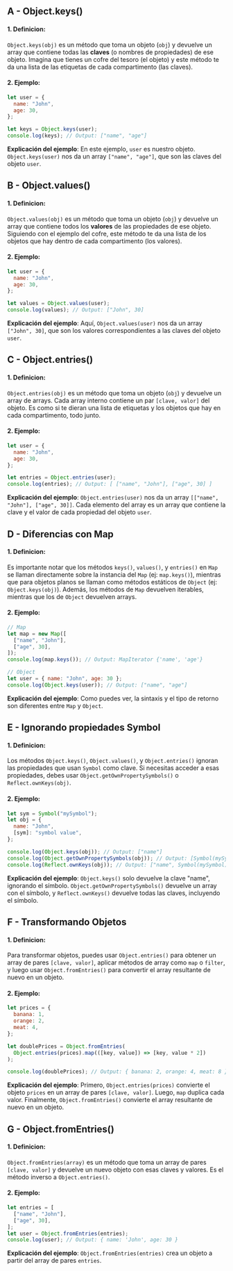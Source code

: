 ## A - Object.keys()

#### 1. **Definicion:**

`Object.keys(obj)` es un método que toma un objeto (`obj`) y devuelve un array que contiene todas las **claves** (o nombres de propiedades) de ese objeto. Imagina que tienes un cofre del tesoro (el objeto) y este método te da una lista de las etiquetas de cada compartimento (las claves).

#### 2. **Ejemplo:**

```javascript
let user = {
  name: "John",
  age: 30,
};

let keys = Object.keys(user);
console.log(keys); // Output: ["name", "age"]
```

**Explicación del ejemplo**:
En este ejemplo, `user` es nuestro objeto. `Object.keys(user)` nos da un array `["name", "age"]`, que son las claves del objeto `user`.

## B - Object.values()

#### 1. **Definicion:**

`Object.values(obj)` es un método que toma un objeto (`obj`) y devuelve un array que contiene todos los **valores** de las propiedades de ese objeto. Siguiendo con el ejemplo del cofre, este método te da una lista de los objetos que hay dentro de cada compartimento (los valores).

#### 2. **Ejemplo:**

```javascript
let user = {
  name: "John",
  age: 30,
};

let values = Object.values(user);
console.log(values); // Output: ["John", 30]
```

**Explicación del ejemplo**:
Aquí, `Object.values(user)` nos da un array `["John", 30]`, que son los valores correspondientes a las claves del objeto `user`.

## C - Object.entries()

#### 1. **Definicion:**

`Object.entries(obj)` es un método que toma un objeto (`obj`) y devuelve un array de arrays. Cada array interno contiene un par `[clave, valor]` del objeto. Es como si te dieran una lista de etiquetas y los objetos que hay en cada compartimento, todo junto.

#### 2. **Ejemplo:**

```javascript
let user = {
  name: "John",
  age: 30,
};

let entries = Object.entries(user);
console.log(entries); // Output: [ ["name", "John"], ["age", 30] ]
```

**Explicación del ejemplo**:
`Object.entries(user)` nos da un array `[["name", "John"], ["age", 30]]`. Cada elemento del array es un array que contiene la clave y el valor de cada propiedad del objeto `user`.

## D - Diferencias con Map

#### 1. **Definicion:**

Es importante notar que los métodos `keys()`, `values()`, y `entries()` en `Map` se llaman directamente sobre la instancia del `Map` (ej: `map.keys()`), mientras que para objetos planos se llaman como métodos estáticos de `Object` (ej: `Object.keys(obj)`). Además, los métodos de `Map` devuelven iterables, mientras que los de `Object` devuelven arrays.

#### 2. **Ejemplo:**

```javascript
// Map
let map = new Map([
  ["name", "John"],
  ["age", 30],
]);
console.log(map.keys()); // Output: MapIterator {'name', 'age'}

// Object
let user = { name: "John", age: 30 };
console.log(Object.keys(user)); // Output: ["name", "age"]
```

**Explicación del ejemplo**:
Como puedes ver, la sintaxis y el tipo de retorno son diferentes entre `Map` y `Object`.

## E - Ignorando propiedades Symbol

#### 1. **Definicion:**

Los métodos `Object.keys()`, `Object.values()`, y `Object.entries()` ignoran las propiedades que usan `Symbol` como clave. Si necesitas acceder a esas propiedades, debes usar `Object.getOwnPropertySymbols()` o `Reflect.ownKeys(obj)`.

#### 2. **Ejemplo:**

```javascript
let sym = Symbol("mySymbol");
let obj = {
  name: "John",
  [sym]: "symbol value",
};

console.log(Object.keys(obj)); // Output: ["name"]
console.log(Object.getOwnPropertySymbols(obj)); // Output: [Symbol(mySymbol)]
console.log(Reflect.ownKeys(obj)); // Output: ["name", Symbol(mySymbol)]
```

**Explicación del ejemplo**:
`Object.keys()` solo devuelve la clave "name", ignorando el símbolo. `Object.getOwnPropertySymbols()` devuelve un array con el símbolo, y `Reflect.ownKeys()` devuelve todas las claves, incluyendo el símbolo.

## F - Transformando Objetos

#### 1. **Definicion:**

Para transformar objetos, puedes usar `Object.entries()` para obtener un array de pares `[clave, valor]`, aplicar métodos de array como `map` o `filter`, y luego usar `Object.fromEntries()` para convertir el array resultante de nuevo en un objeto.

#### 2. **Ejemplo:**

```javascript
let prices = {
  banana: 1,
  orange: 2,
  meat: 4,
};

let doublePrices = Object.fromEntries(
  Object.entries(prices).map(([key, value]) => [key, value * 2])
);

console.log(doublePrices); // Output: { banana: 2, orange: 4, meat: 8 }
```

**Explicación del ejemplo**:
Primero, `Object.entries(prices)` convierte el objeto `prices` en un array de pares `[clave, valor]`. Luego, `map` duplica cada valor. Finalmente, `Object.fromEntries()` convierte el array resultante de nuevo en un objeto.

## G - Object.fromEntries()

#### 1. **Definicion:**

`Object.fromEntries(array)` es un método que toma un array de pares `[clave, valor]` y devuelve un nuevo objeto con esas claves y valores. Es el método inverso a `Object.entries()`.

#### 2. **Ejemplo:**

```javascript
let entries = [
  ["name", "John"],
  ["age", 30],
];
let user = Object.fromEntries(entries);
console.log(user); // Output: { name: 'John', age: 30 }
```

**Explicación del ejemplo**:
`Object.fromEntries(entries)` crea un objeto a partir del array de pares `entries`.
